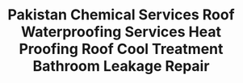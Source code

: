---
title: "Pakistan Chemical Services Roof Waterproofing Services Heat Proofing Roof Cool Treatment Bathroom Leakage Repair"
url: /karachi/pakistan-chemical-services-roof-waterproofing-services-heat-proofing-roof-cool-treatment-bathroom-leakage-repair/
shop: Allgemein
---
